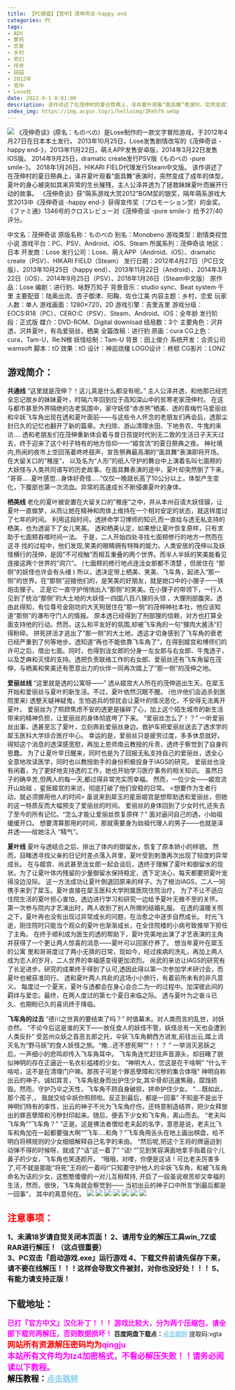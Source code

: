 ```yaml
---
title: 【PC硬盘】【官中】茂伸奇谈-happy end
categories: PC
tags:
- ADV
- 萝莉
- 恋爱
- 乡村
- 奇幻
- 传奇
- 田园
- 2012年
- 官中
- Lose社
date: 2022-9-1 8:01:00
description: 该作讲述了在茂伸村的夏日祭典上，泽井夏叶观看“面具舞”表演时，突然变成了成年的体型，夏叶的身心被突如其来异常的生长摧残，主人公泽井透为了拯救妹妹夏叶而展开行动的故事。
index_img: https://img.acgus.top/i/helloimg/ZKeh79.webp
---
```

![](https://img.acgus.top/i/helloimg/ZKeh79.webp)
《茂伸奇谈》(原名：ものべの）是Lose制作的一款文字冒险游戏，于2012年4月27日在日本本土发行。
2013年10月25日，Lose发售剧情改写的《茂伸奇谈 -happy end-》，2013年11月22日，萌えAPP发售安卓版，2014年3月22日发售IOS版。
2014年9月25日，dramatic create发行PSV版《ものべの -pure smile-》。
2018年1月26日，HIKARI FIELD代理发行Steam中文版。
该作讲述了在茂伸村的夏日祭典上，泽井夏叶观看“面具舞”表演时，突然变成了成年的体型，夏叶的身心被突如其来异常的生长摧残，主人公泽井透为了拯救妹妹夏叶而展开行动的故事。
《茂伸奇谈》获“萌系游戏大赏2012”BGM奖的银奖，隔年萌系游戏大赏2013中《茂伸奇谈 -happy end-》获得宣传奖（プロモーション赏）的金奖。
《ファミ通》1346号的クロスレビュー对《茂伸奇谈 -pure smile-》给予27/40评分。

中文名：茂伸奇谈
原版名称：ものべの
别名：Monobeno
游戏类型：剧情类视觉小说
游戏平台：PC、PSV、Android、iOS、Steam
所属系列：茂伸奇谈
地区：日本
开发商：Lose
发行公司：Lose、萌えAPP（Android、iOS）、dramatic create（PSV）、HIKARI FIELD（Steam）
发行日期：2012年4月27日（PC日文版）、2013年10月25日（happy end）、2013年11月22日（Android）、2014年3月22日（iOS）、2014年9月25日（PSV）、2018年1月26日（Steam中文版）
原作品：Lose
编剧：进行豹、咏野万知子
背景音乐：studio sync、Beat system·千里
主要配音：陆奥出流、杏子御津、阳鞠、佐仓江美
内容主题：乡村，恋爱
玩家人数：单人
游戏画面：1280×720，2D
游戏引擎：吉里吉里
游戏分级：EOCS:R18（PC）、CERO:C（PSV）、Steam、Android、iOS：全年龄
发行阶段：正式版
媒介：DVD-ROM、Digital download
结局数：3个
主要角色：沢井透，沢井夏叶，有岛爱丽丝，栖美
全篇改稿：进行豹
原画：cura
CG上色：cura，Tam-U，Re:N根
妖怪绘制：Tam-U
背景：田上俊介
系统开发：合资公司wamsoft
脚本：tO
效果：tO
设计：神凪琉榎
LOGO设计：柊椋
CG影片：LONZ

## 游戏简介：
**共通线**
“这里就是茂伸？！这儿真是什么都没有呢。”
主人公泽井透，和他那已经完全忘记故乡的妹妹夏叶，时隔六年回到位于高知深山中的贫寒老家茂伸村。
在这与都市甚至外界隔绝的古老氛围中，家守妖怪“赤赤熊”栖美、透的青梅竹马爱丽丝和伞妖飞车角出现在透和夏叶面前——与这些令人怀念的老朋友们再会后，透那尘封已久的记忆也翻开了新的篇章。大扫除、游山清理水田、下地务农、牛鬼的来访....
透和老朋友们在茂伸重新体会着与昔日孩提时代别无二致的生活日子天天过去，终于迎来了这个村子特有的地方信仰一一“姬宫流”的夏日祭典之夜。
神社境内,热闹的夜市上空回荡着咚咚鼓声，宣告祭典最高潮的“面具舞”表演即将开场。在大留关口的“稚座”， 以及名为“人形”的纸人守护的舞台中上演着名叫七面颊的大妖怪与人类共同谱写的历史故事。在面具舞表演的途中，夏叶却突然倒了下来。
“哥哥... .夏叶感觉...身体好奇怪.....”仅仅一晚就长高了10公分以上，体型产生变化，下腹部也第一次流血。异常的高速成长不断侵袭夏叶的身体。

**栖美线**
老化的夏叶被安置在大留关口的”稚座”之中，并从本州召请大妖怪貘，让夏叶一直做梦，从而让她在精神和肉体上维持在一个相对安定的状态，就这样度过了七年的时间。
利用这段时间，透拼命学习博师的知识,而一直给与透无私支持的栖美，也为透诞下了女儿笑美。
透和栖美认定，如果想让夏叶恢复原样，只有求助于七面颊吞噬时间一法。
于是，二人开始四处寻找七面颊修行的地方一然而在这寻 找的过程中，他们发现,笑美的眼睛拥有特殊的能力。人类安居的茂伸以及妖怪横行的茂伸，是因“不可视触”而相互重叠的两个世界。而半人半妖的笑美能看见连接这两个世界的“洞穴”。
(七面颊的修行地点连泷女郎都不清楚 ，但居住在 “那侧”的妖怪也许会有头绪 )
所以，透决定带上栖美、笑美、飞车角，起进入“那一侧”的世界。在“那侧”迎接他们的，是笑美的好朋友，就是她口中的小狸子一一铁炮击狸子。 正是它一直守护悄悄出入“那侧”的笑美。在小狸子的带领下，一行人见到了统治“那侧”的大土地的大妖怪一四国八百八狸的头领 ，大狸刑部腹突。透由此得知，有位尊号金刚坊的大天狗居住在“那一侧”的茂伸神社本社，他应该知道“那侧”的瀑布守门人的情报。
原本透已经得到了刑部狸的信赖，对方也打算全面支持他的行动。然而，这么和平友好的氛围,却被飞车角的一句“狸肉大酱汤”打得粉碎。
拼死拼活才逃出了“那一侧”的大土地，透这才切身感到了飞车角的衰老已经严重到了何等地步。透知道“再也不能依靠飞车角了”，在得到姬宫和博师们的许可之后，借出七面。同时，也得到泷女郎的分身一左女郎与右女郎、牛鬼透子，以及芝麻和灭怪的支持。透把负责联络工作的右女郎、爱丽丝还有飞车角留在茂伸，与栖美和笑美还有愿意出力的伙伴一同再次踏上了“那一侧”的茂伸之地。

**爱丽丝线**
“这里就是透的公寓呀——”
透从姬宫大人所在的茂伸逃出生天，在犀玉开始和爱丽丝与夏叶的新生活。不过，夏叶依然沉眠不醒。
(也许他们会追杀到医院里来)
透整天疑神疑鬼，生怕追兵的惊扰会让夏叶的情况恶化，不安得无法离开夏叶。
爱丽丝为了照顾焦虑不安的透更是操碎了心，加上这个陌生城市的新生活带来的精神负担，让爱丽丝的身体彻底垮了下来。
“爱丽丝怎么了！？”
一听爱丽丝出事，透甚至忘了夏叶，立刻奔赴爱丽丝身边。救护车把爱丽丝送去了透求学的犀玉医科大学综合医疗中心。
幸运的是，爱丽丝只是疲劳过度，多多休息就好。得知这个消息的透深感宽慰，再加上恩师南云教授的斥责，透终于察觉到了自身的思蠢。
为了让夏叶早日醒来，同时也是为了回报无私支持自己的爱丽丝，透全心全意地攻读医学，同时也以教授助手的身份积极投身于IAGS的研究。
爱丽丝也没有闲着，为了更好地支持透的工作，她也开始学习医疗事务的相关知识。
虽然日子的确辛苦,但两人的每一天,都过得非常充实而幸福。
然而，一位少女——姬宫流开山始祖 ，星辰姬宫的来访，彻底打破了他们安稳的日常。
<想要作为生者行动，就必须挪用他人的时间>
虽说来到犀玉的星辰姬宫是想帮助透和爱丽丝，但她的这一特质反而大幅预支了爱丽丝的时间。
爱丽丝的身体回到了少女时代,还失去了至今的所有记忆。“怎么才能让爱丽丝恢复原样？”
面对逼问自己的透，小始祖缓缓开口。
想要清算那用的时间，那就需要身为始祖代理人的男子——也就是泽井透——给她注入 “精气”。

**夏叶线**
夏叶与透结合之后，排出了体内的御留水，恢复了原本娇小的样貌。
然而，目睹透寻找父亲的日记时差点落入井里，夏叶受到刺激再次出现了轻度的异常成长。
在与姬宫、尚武甚至泷女郎一起会谈后，透终于理解了夏叶和御留水的现状。为了让夏叶体内残留的少量御留水保持稳定，透下定决心，每天都要把夏叶宠得没边没际。
这一方法成功让夏叶倒退回原来的样子。为了根治IAGS，二人一同携手来到了犀玉。夏叶直接在犀玉医科大学附属医院住院治疗。
为了不让不适应住院生活的夏叶担心害怕，透边进行学习和研究一边给予夏叶无微不至的关怀。
第一次参与院内才艺演出时，两人收到了别人所赠的结婚礼服。
在透的温暖关照之下，夏叶再也没有出现过异常成长的问题，在治愈之中逐步自然成长。
时光飞逝，刚住院时只能当个观众的夏叶也渐渐成长，在全住院楼的小病号致推举下担任了主角。
在终于顺利成为医生的透的帮助下，夏叶完美地出演了才艺表演的主角并获得了一个更让两人惊喜的消息——夏叶可以回家疗养了。
想当年夏叶在犀玉的公寓 里和哥哥度过了两小无猜的日常，现如今，经过疾病的洗礼，再加上两人成为恋人的岁月，二人世界的幸福感变得更加浓烈。
尚武的来访让IAGS的研究有了长足进步。研究的成果终于得到了认可,透因此得以第一次参加学术研讨会，而夏叶也被获准同行。
透和夏叶两人共赴的这场小小旅行，有着前所未有的非凡意义。
每度过一个夏天，夏叶与透都会在身心会合二为一的过程中。加深彼此间的羁绊与爱恋。最终，在两人度过的第七个夏日来临之际。
透与夏叶为之奋斗已久、也期盼已久的喜讯终于降临。

**飞车角的过去**
“德川之世真的要结束了吗？”
时值幕末。对人类而言的乱世，对妖亦然。
“不论今后这是谁的天下——放任食人的妖怪不管，妖怪总有一天也会遭到人类反扑”
受芸州众妖之首恶五郎之托，伞妖飞车角朝西方进发,前往出云,踏上消灭名为“野马妖”的食人妖怪之旅。“俺...还不想死啊”“！！？ ”
一举消灭恶妖之后，一声细小的悲鸣却传入飞车角耳中。
飞车角连忙赶往声音源头，却目睹了貌似神明的存在正逼近一名衣衫褴褛的少女。
“神明大人，您这是在干啥啊”
“什么干啥哈，这不是在清理门户嘛。那孩子可是个罪恶孽障和污秽的集合体哦”
神明自称出云的神子。诚如其言，飞车角挺身而出护住少女,其伞骨却迅速焦融，腐蚀损毁。然而，守护乃伞之天性，飞车角不顾自身破损，拼命护住少女。
“....既如此，那个孩子,， 我就交给伞妖你照顾啦。反正到最后，都是一回事”
不知是不是出于神明们特有的率性，出云的神子不光为飞车角疗伤，还特意制造结界，把少女释放出的罪恶孽障和污秽封印起来。随后，便丢下少女和飞车角，离山而去。
“老夫叫飞车角”“飞车角？”
“正是。这是佛法者僧给老夫起的名字，意思是说，老夫比飞车和角加在一起都要强大啊““飞车....和角？”飞车角用舌头在地上画出棋盘，给不明白将棋规则的少女细细解释自己名字的来由。
“然后呢,把这个王将的牌逼迫到动弹不得的时候呀，就成了“诘”这一着了”
“诘! “”见到笑容满面地拿手指着自个儿鼻子的少女，飞车角也笑逐颜开。
“哦哦，对喽，你便是这诘！可比老夫厉害多了,可不就是那能“将死”王将的一着吗!”只知要守护他人的伞妖飞车角，和被飞车角命名为诘的少女，这憨憨傻傻的一对儿互相帮持, 开启了一段虽说艰苦却又幸福的生活，然而，很快，飞车角就会察觉到——
当初出云的神子口中所言“到最后都是一回事”， 其中的真意何在。
![](https://img.acgus.top/i/helloimg/ZKeh79.webp)
![](https://img.acgus.top/i/helloimg/ZKeuCX.webp)
![](https://img.acgus.top/i/helloimg/ZKeytg.webp)
![](https://img.acgus.top/i/helloimg/ZKefnY.webp)
![](https://img.acgus.top/i/helloimg/ZKeYPE.webp)
![](https://img.acgus.top/i/helloimg/ZKerUv.webp)
![](https://img.acgus.top/i/helloimg/ZKekTu.webp)








## <font color=#FF0000 >注意事项：</font>
<font size=3><b>1、未满18岁请自觉关闭本页面！
2、请用专业的解压工具win_7Z或RAR进行解压！（这点很重要）  
3、PC双击『启动游戏.exe』运行游戏
4、下载文件前请先保存下来，请不要在线解压！！！这样会导致文件被封，对你也没好处！！！
5、有能力请支持正版！</b></font>

## 下载地址：
<font color=#FF00FF size=3>**已打『官方中文』汉化补丁！！！**</font>
<font color=#FF00FF size=3>**游戏比较大，分为两个压缩包，请全部下载完再解压，否则数据损坏！**</font>
<b>百度网盘下载点：</b><a href="https://pan.baidu.com/s/1JG0F_VtTfBrdAFxPoeFNJg?pwd=vgta" style="color: #87CEEB;"><b>点击跳转</b></a> 提取码:vgta
<a style="padding: 0" href="https://post.qingju.org/AD/"><img style="max-width:100%" src="https://img.acgus.top/i/2024/07/478f689b8021d8d499ab43d21acf137a.gif" alt=""></a>
<b><font color=#FF0000 size=4>网站所有资源解压密码均为</b></font><b><font color=#FF00FF size=4>qingju</font><font color=#FF0000 ></font></b><br><b><font color=#FF00FF size=4>本站所有文件均为lz4加密格式，不看必解压失败！！请务必阅读以下教程。</b></font><br><b><font color=#000 size=4>解压教程：</b><a href="https://post.qingju.org/tutorial/000/" style="color: #87CEEB;"><b>点击跳转</b></a>